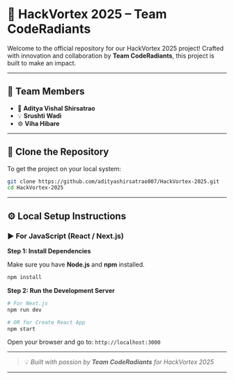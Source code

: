 
# 🚀 HackVortex 2025 – Team CodeRadiants

Welcome to the official repository for our HackVortex 2025 project!
Crafted with innovation and collaboration by **Team CodeRadiants**, this project is built to make an impact.

---

## 👥 Team Members

* 🧠 **Aditya Vishal Shirsatrao**
* 💡 **Srushti Wadi**
* ⚙️ **Viha Hibare**

---

## 📁 Clone the Repository

To get the project on your local system:

```bash
git clone https://github.com/adityashirsatrao007/HackVortex-2025.git
cd HackVortex-2025
```

---

## ⚙️ Local Setup Instructions

### ▶️ For JavaScript (React / Next.js)

**Step 1: Install Dependencies**

Make sure you have **Node.js** and **npm** installed.

```bash
npm install
```

**Step 2: Run the Development Server**

```bash
# For Next.js
npm run dev

# OR for Create React App
npm start
```

Open your browser and go to:
`http://localhost:3000`

---

> 💡 *Built with passion by **Team CodeRadiants** for HackVortex 2025*

---

